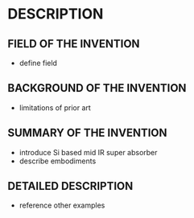# DESCRIPTION

## FIELD OF THE INVENTION

- define field

## BACKGROUND OF THE INVENTION

- limitations of prior art

## SUMMARY OF THE INVENTION

- introduce Si based mid IR super absorber
- describe embodiments

## DETAILED DESCRIPTION

- reference other examples

